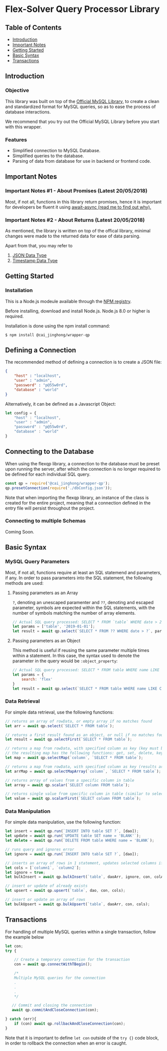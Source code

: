 # Flex-Solver Query Processor Library

## Table of Contents
-  [Introduction](#introduction)
-  [Important Notes](#important-notes)
-  [Getting Started](#getting-started)
-  [Basic Syntax](#basic-syntax)
-  [Transactions](#transactions)



## Introduction

### Objective
This library was built on top of the [Official MySQL Library](https://github.com/mysqljs/mysql#introduction), to create a clean and standardized format for MySQL queries, so as to ease the process of database interactions.

We recommend that you try out the Official MySQL Library before you start with this wrapper.

### Features
- Simplified connection to MySQL Database.
- Simplified queries to the database.
- Parsing of data from database for use in backend or frontend code.



## Important Notes

### Important Notes #1 - About Promises (Latest 20/05/2018)
Most, if not all, functions in this library return promises, hence it is important for developers be fluent it using [await-async (read me to find out why).](https://hackernoon.com/6-reasons-why-javascripts-async-await-blows-promises-away-tutorial-c7ec10518dd9)

### Important Notes #2 - About Returns (Latest 20/05/2018)
As mentioned, the library is written on top of the offical library, minimal changes were made to the returned data for ease of data parsing.

Apart from that, you may refer to 
1. [JSON Data Type](#json-data-type)
2. [Timestamp Data Type](#timestamp-data-type)


## Getting Started

### Installation
This is a Node.js modeule available through the [NPM registry](https://www.npmjs.com/).

Before installing, download and install Node.js. Node.js 8.0 or higher is required.

Installation is done using the npm install command:

```
$ npm install @cai_jinghong/wrapper-qp
```

## Defining a Connection
The recommended method of defining a connection is to create a JSON file:

```JSON
{
    "host" : "localhost",
    "user" : "admin",
    "password" : "p@55w0rd",
    "database" : "world"
}
```

Alternatively, it can be defined as a Javascript Object:

```Javascript
let config = {
    "host" : "localhost",
    "user" : "admin",
    "password" : "p@55w0rd",
    "database" : "world"
}
```

## Connecting to the Database
When using the flexqp library, a connection to the database must be preset upon running the server, after which the connection is no longer required to be defined for each individual SQL query. 

```Javascript
const qp = require('@cai_jinghong/wrapper-qp');
qp.presetConnection(require('./dbConfig.json'));
```

Note that when importing the flexqp library, an instance of the class is created for the entire project, meaning that a connection defined in the entry file will persist throughout the project.

### Connecting to multiple Schemas
Coming Soon.



## Basic Syntax

### MySQL Query Parameters
Most, if not all, functions require at least an SQL statemend and parameters, if any. In order to pass parameters into the SQL statement, the following methods are used:

1. Passing parameters as an Array

   `?`, denoting an unescaped paramenter and `??`, denoting and escaped parameter, symbols are expected within the SQL statements, with the number of symbols matching the number of array elements.

   ```Javascript
   // Actual SQL query processed: SELECT * FROM `table` WHERE date > 2019-01-01
   let params = ['table', '2019-01-01'];
   let result = await qp.select(`SELECT * FROM ?? WHERE date > ?`, params);
   ```


2. Passing parameters as an Object

   This method is useful if reusing the same parameter multiple times within a statement. In this case, the syntax used to denote the parameter in the query would be `:object_property`:

   ```Javascript
   // Actual SQL query processed: SELECT * FROM table WHERE name LIKE CONCAT('%', 'flex', '%') OR email LIKE CONCAT('%', 'flex', '%') or user LIKE CONCAT('%', 'flex', '%')
   let params = {
       search: 'flex'
   }
   let result = await qp.select(`SELECT * FROM table WHERE name LIKE CONCAT('%', :search, '%') OR email LIKE CONCAT('%', :search, '%') or user LIKE CONCAT('%', :search, '%')`, params);
   ```

### Data Retrieval
For simple data retrieval, use the following functions:

```Javascript
// returns an array of rowData, or empty array if no matches found
let arr = await qp.select(`SELECT * FROM table`);

// returns a first result found as an object, or null if no matches found
let result = await qp.selectFirst(`SELECT * FROM table`);

// returns a map from rowData, with specified column as key (key must be unique)
// the resulting map has the following functions: get, set, delete, keys, values, toJSON, toValuesArray, toKeysArray
let map = await qp.selectMap(`column`, `SELECT * FROM table`);

// returns a map from rowData, with specified column as key (results are grouped into arrays)
let arrMap = await qp.selectMapArray(`column`, `SELECT * FROM table`);

// returns array of values from a specific column in table
let array = await qp.scalar(`SELECT column FROM table`); 

// returns single value from specific column in table (similar to selectFirst, returns first result)
let value = await qp.scalarFirst(`SELECT column FROM table`);
```

### Data Manipulation
For simple data manipulation, use the following function:

```Javascript
let insert = await qp.run(`INSERT INTO table SET ?`, [dao]);
let update = await qp.run(`UPDATE table SET name = 'BLANK'`);
let delete = await qp.run(`DELETE FROM table WHERE name = 'BLANK`); 

// runs query and ignores error
let ignore = await qp.run(`INSERT INTO table SET ?`, [dao]);

// inserts an array of rows in 1 statement, updates selected columns if specified in colArr, ignore errors if specified by ignore parameter
let cols = [`column1`, `column2`];
let ignore = true;
let bulkInsert = await qp.bulkInsert(`table`, daoArr, ignore, con, colArr);

// insert or update of already exists
let upsert = await qp.upsert(`table`, dao, con, cols);

// insert or update an array of rows
let bulkUpsert = await qp.bulkUpsert(`table`, daoArr, con, cols);
```



## Transactions
For handling of multiple MySQL queries within a single transaction, follow the example below

```Javascript
let con;
try {

    // Create a temporary connection for the transaction
    con = await qp.connectWithTBegin();

    /*
    Multiple MySQL queries for the connection
    .
    .
    .
    */

   // Commit and closing the connection
   await qp.commitAndCloseConnection(con);

} catch (err){
    if (con) await qp.rollbackAndCloseConnection(con);
}
```

Note that it is important to define `let con` outside of the `try {}` code block, in order to rollback the connection when an error is caught.